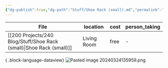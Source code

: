 ```yaml
---
{"dg-publish":true,"dg-path":"Stuff/Shoe Rack (small).md","permalink":"/stuff/shoe-rack-small/"}
---
```



| File                                                                    | location    | cost | person_taking |
| ----------------------------------------------------------------------- | ----------- | ---- | ------------- |
| [[200 Projects/240 Blog/Stuff/Shoe Rack (small)\|Shoe Rack (small)]] | Living Room | free | \-            |

{ .block-language-dataview}
![Pasted image 20240324135959.png](/img/user/Attachments/Pasted%20image%2020240324135959.png)